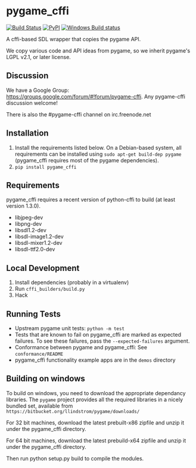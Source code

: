 # pygame_cffi

[![Build Status](https://img.shields.io/travis/CTPUG/pygame_cffi.svg)](https://travis-ci.org/CTPUG/pygame_cffi)
[![PyPI](https://img.shields.io/pypi/v/pygame_cffi.svg)](https://pypi.python.org/pypi/pygame_cffi)
[![Windows Build status](https://ci.appveyor.com/api/projects/status/qsa3c9qfa8xt8j9i/branch/master?svg=true)](https://ci.appveyor.com/project/CTPUG/pygame-cffi/branch/master)


A cffi-based SDL wrapper that copies the pygame API.

We copy various code and API ideas from pygame, so we inherit pygame's
LGPL v2.1, or later license.

## Discussion

We have a Google Group: https://groups.google.com/forum/#!forum/pygame-cffi.
Any pygame-cffi discussion welcome!

There is also the #pygame-cffi channel on irc.freenode.net

## Installation

1. Install the requirements listed below. On a Debian-based system, all
   requirements can be installed using `sudo apt-get build-dep pygame`
   (pygame_cffi requires most of the pygame dependencies).
2. `pip install pygame_cffi`

## Requirements

pygame_cffi requires a recent version of python-cffi to build (at least
version 1.3.0).

* libjpeg-dev
* libpng-dev
* libsdl1.2-dev
* libsdl-image1.2-dev
* libsdl-mixer1.2-dev
* libsdl-ttf2.0-dev

## Local Development

1. Install dependencies (probably in a virtualenv)
2. Run `cffi_builders/build.py`
3. Hack

## Running Tests

* Upstream pygame unit tests: `python -m test`
 * Tests that are known to fail on pygame_cffi are marked as expected
   failures. To see these failures, pass the `--expected-failures`
   argument.
* Conformance between pygame and pygame_cffi: See `conformance/README`
* pygame_cffi functionality example apps are in the `demos` directory


## Building on windows

To build on windows, you need to download the appropriate dependancy libraries.
The ``pygame`` project provides all the required libraries in a nicely
bundled set, available from `https://bitbucket.org/llindstrom/pygame/downloads/`

For 32 bit machines, download the latest prebuilt-x86 zipfile and
unzip it under the pygame_cffi directory.

For 64 bit machines, download the latest prebuild-x64 zipfile and
unzip it under the pygame_cffi directory.

Then run python setup.py build to compile the modules.
